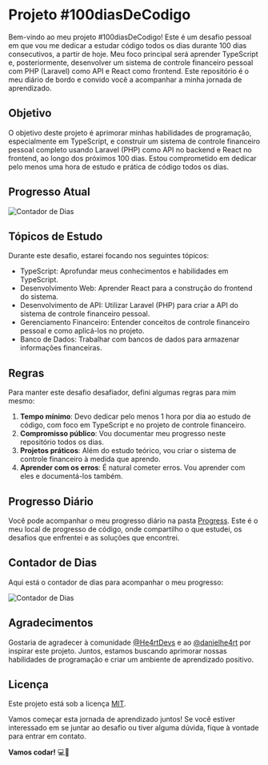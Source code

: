 # Projeto #100diasDeCodigo

Bem-vindo ao meu projeto #100diasDeCodigo! Este é um desafio pessoal em que vou me dedicar a estudar código todos os dias durante 100 dias consecutivos, a partir de hoje. Meu foco principal será aprender TypeScript e, posteriormente, desenvolver um sistema de controle financeiro pessoal com PHP (Laravel) como API e React como frontend. Este repositório é o meu diário de bordo e convido você a acompanhar a minha jornada de aprendizado.

## Objetivo

O objetivo deste projeto é aprimorar minhas habilidades de programação, especialmente em TypeScript, e construir um sistema de controle financeiro pessoal completo usando Laravel (PHP) como API no backend e React no frontend, ao longo dos próximos 100 dias. Estou comprometido em dedicar pelo menos uma hora de estudo e prática de código todos os dias.

## Progresso Atual

![Contador de Dias](https://img.shields.io/badge/Days%20of%20Code-10-blue)

## Tópicos de Estudo

Durante este desafio, estarei focando nos seguintes tópicos:

- TypeScript: Aprofundar meus conhecimentos e habilidades em TypeScript.
- Desenvolvimento Web: Aprender React para a construção do frontend do sistema.
- Desenvolvimento de API: Utilizar Laravel (PHP) para criar a API do sistema de controle financeiro pessoal.
- Gerenciamento Financeiro: Entender conceitos de controle financeiro pessoal e como aplicá-los no projeto.
- Banco de Dados: Trabalhar com bancos de dados para armazenar informações financeiras.

## Regras

Para manter este desafio desafiador, defini algumas regras para mim mesmo:

1. **Tempo mínimo**: Devo dedicar pelo menos 1 hora por dia ao estudo de código, com foco em TypeScript e no projeto de controle financeiro.
2. **Compromisso público**: Vou documentar meu progresso neste repositório todos os dias.
3. **Projetos práticos**: Além do estudo teórico, vou criar o sistema de controle financeiro à medida que aprendo.
4. **Aprender com os erros**: É natural cometer erros. Vou aprender com eles e documentá-los também.

## Progresso Diário

Você pode acompanhar o meu progresso diário na pasta [Progress](/progress). Este é o meu local de progresso de código, onde compartilho o que estudei, os desafios que enfrentei e as soluções que encontrei.

## Contador de Dias

Aqui está o contador de dias para acompanhar o meu progresso:

![Contador de Dias](https://img.shields.io/badge/Days%20of%20Code-10-blue)

## Agradecimentos

Gostaria de agradecer à comunidade [@He4rtDevs](https://twitter.com/He4rtDevs) e ao [@danielhe4rt](https://twitter.com/danielhe4rt) por inspirar este projeto. Juntos, estamos buscando aprimorar nossas habilidades de programação e criar um ambiente de aprendizado positivo.

## Licença

Este projeto está sob a licença [MIT](LICENSE).

Vamos começar esta jornada de aprendizado juntos! Se você estiver interessado em se juntar ao desafio ou tiver alguma dúvida, fique à vontade para entrar em contato.

**Vamos codar!** 💻🚀
